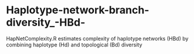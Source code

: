 # Haplotype-network-branch-diversity_-HBd-
HapNetComplexity.R estimates complexity of haplotype networks (HBd) by combining haplotype (Hd) and topological (Bd) diversity

